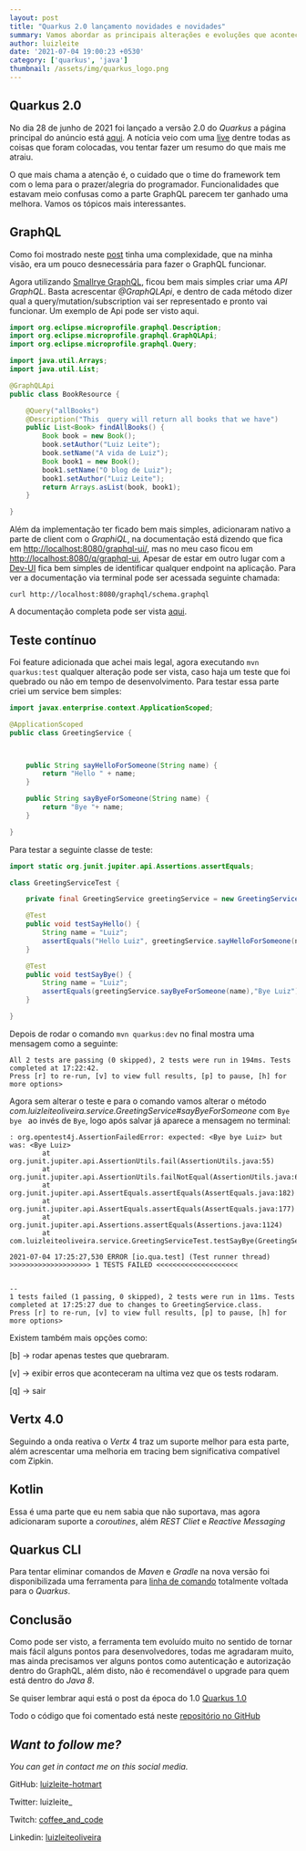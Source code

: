 ```yaml
---
layout: post
title: "Quarkus 2.0 lançamento novidades e novidades"
summary: Vamos abordar as principais alterações e evoluções que aconteceram na versão 2.0 que está disponível para o quarkus 
author: luizleite
date: '2021-07-04 19:00:23 +0530'
category: ['quarkus', 'java']
thumbnail: /assets/img/quarkus_logo.png
---
```


## Quarkus 2.0

No dia 28 de junho de 2021 foi lançado a versão 2.0 do _Quarkus_ a página principal do anúncio está [aqui](https://quarkus.io/quarkus2/). 
A notícia veio com uma [live](https://www.youtube.com/watch?v=WyeaF2pk8Ec&t=4s) dentre todas as coisas que foram colocadas, 
vou tentar fazer um resumo do que mais me atraiu.

O que mais chama a atenção é, o cuidado que o time do framework tem com o lema para o prazer/alegria do programador. Funcionalidades
que estavam meio confusas como a parte GraphQL parecem ter ganhado uma melhora. Vamos os tópicos mais interessantes.

## GraphQL

Como foi mostrado neste [post](https://luizleiteoliveira.github.io//java/quarkus/2020/07/02/quarkus-graphql/#/) tinha uma complexidade,
que na minha visão, era um pouco desnecessária para fazer o GraphQL funcionar.

Agora utilizando [Smallrye GraphQL](https://github.com/smallrye/smallrye-graphql/), ficou bem mais simples criar uma _API GraphQL_.
Basta acrescentar _@GraphQLApi_, e dentro de cada método dizer qual a query/mutation/subscription vai ser representado e pronto vai funcionar. 
Um exemplo de Api pode ser visto aqui.

```java
import org.eclipse.microprofile.graphql.Description;
import org.eclipse.microprofile.graphql.GraphQLApi;
import org.eclipse.microprofile.graphql.Query;

import java.util.Arrays;
import java.util.List;

@GraphQLApi
public class BookResource {

    @Query("allBooks")
    @Description("This  query will return all books that we have")
    public List<Book> findAllBooks() {
        Book book = new Book();
        book.setAuthor("Luiz Leite");
        book.setName("A vida de Luiz");
        Book book1 = new Book();
        book1.setName("O blog de Luiz");
        book1.setAuthor("Luiz Leite");
        return Arrays.asList(book, book1);
    }

}
```

Além da implementação ter ficado bem mais simples, adicionaram nativo a parte de client com o _GraphiQL_, na documentação está dizendo 
que fica em [http://localhost:8080/graphql-ui/](http://localhost:8080/graphql-ui/), mas no meu caso ficou em [http://localhost:8080/q/graphql-ui](http://localhost:8080/q/graphql-ui),
Apesar de estar em outro lugar com a [Dev-UI](http://localhost:8080/q/dev/) fica bem simples de identificar qualquer endpoint na aplicação.
Para ver a documentação via terminal pode ser acessada seguinte chamada:

`curl http://localhost:8080/graphql/schema.graphql`

A documentação completa pode ser vista [aqui](https://quarkus.io/guides/smallrye-graphql).

## Teste contínuo

Foi feature adicionada que achei mais legal, agora executando `mvn quarkus:test` qualquer alteração pode ser vista, caso haja um teste que foi quebrado ou não em tempo de desenvolvimento.
Para testar essa parte criei um service bem simples:

```java
import javax.enterprise.context.ApplicationScoped;

@ApplicationScoped
public class GreetingService {



    public String sayHelloForSomeone(String name) {
        return "Hello " + name;
    }

    public String sayByeForSomeone(String name) {
        return "Bye "+ name;
    }

}
```

Para testar a seguinte classe de teste:

```java
import static org.junit.jupiter.api.Assertions.assertEquals;

class GreetingServiceTest {

    private final GreetingService greetingService = new GreetingService();

    @Test
    public void testSayHello() {
        String name = "Luiz";
        assertEquals("Hello Luiz", greetingService.sayHelloForSomeone(name));
    }

    @Test
    public void testSayBye() {
        String name = "Luiz";
        assertEquals(greetingService.sayByeForSomeone(name),"Bye Luiz");
    }

}
```

Depois de rodar o comando `mvn quarkus:dev` no final mostra uma mensagem como a seguinte:

```shell
All 2 tests are passing (0 skipped), 2 tests were run in 194ms. Tests completed at 17:22:42.
Press [r] to re-run, [v] to view full results, [p] to pause, [h] for more options>
```

Agora sem alterar o teste e para o comando vamos alterar o método _com.luizleiteoliveira.service.GreetingService#sayByeForSomeone_ 
com `Bye bye ` ao invés de `Bye`, logo após salvar já aparece a mensagem no terminal:

```shell
: org.opentest4j.AssertionFailedError: expected: <Bye bye Luiz> but was: <Bye Luiz>
        at org.junit.jupiter.api.AssertionUtils.fail(AssertionUtils.java:55)
        at org.junit.jupiter.api.AssertionUtils.failNotEqual(AssertionUtils.java:62)
        at org.junit.jupiter.api.AssertEquals.assertEquals(AssertEquals.java:182)
        at org.junit.jupiter.api.AssertEquals.assertEquals(AssertEquals.java:177)
        at org.junit.jupiter.api.Assertions.assertEquals(Assertions.java:1124)
        at com.luizleiteoliveira.service.GreetingServiceTest.testSayBye(GreetingServiceTest.java:20)

2021-07-04 17:25:27,530 ERROR [io.qua.test] (Test runner thread) >>>>>>>>>>>>>>>>>>>> 1 TESTS FAILED <<<<<<<<<<<<<<<<<<<<


--
1 tests failed (1 passing, 0 skipped), 2 tests were run in 11ms. Tests completed at 17:25:27 due to changes to GreetingService.class.
Press [r] to re-run, [v] to view full results, [p] to pause, [h] for more options>
```

Existem também mais opções como:

[b] -> rodar apenas testes que quebraram.

[v] -> exibir erros que aconteceram na ultima vez que os tests rodaram.

[q] -> sair


## Vertx 4.0

Seguindo a onda reativa o _Vertx_ 4 traz um suporte melhor para esta parte, além acrescentar uma melhoria em tracing bem significativa
compatível com Zipkin.

## Kotlin 

Essa é uma parte que eu nem sabia que não suportava, mas agora adicionaram suporte a _coroutines_, além _REST Cliet_ e _Reactive Messaging_

## Quarkus CLI

Para tentar eliminar comandos de _Maven_ e _Gradle_ na nova versão foi disponibilizada uma ferramenta para [linha de comando](https://quarkus.io/guides/cli-tooling)
totalmente voltada para o _Quarkus_.

## Conclusão

Como pode ser visto, a ferramenta tem evoluído muito no sentido de tornar mais fácil alguns pontos para desenvolvedores, todas me agradaram muito,
mas ainda precisamos ver alguns pontos como autenticação e autorização dentro do GraphQL, além disto, não é recomendável o upgrade para quem está 
dentro do _Java 8_.

Se quiser lembrar aqui está o post da época do 1.0 [Quarkus 1.0](quarkus/java/2021/01/09/quarkus_1/#/)

Todo o código que foi comentado está neste [repositório no GitHub](https://github.com/luizleiteoliveira/tutorials/tree/main/quarkus2)

## _Want to follow me?_
 
_You can get in contact me on this social media._

    
 GitHub: [luizleite-hotmart](https://github.com/luizleite-hotmart)
    
 Twitter: luizleite_
    
 Twitch: [coffee_and_code](https://www.twitch.tv/coffee_and_code)
    
 Linkedin: [luizleiteoliveira](https://www.linkedin.com/in/luizleiteoliveira/)
 
